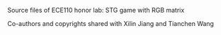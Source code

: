 Source files of ECE110 honor lab: STG game with RGB matrix

Co-authors and copyrights shared with Xilin Jiang and Tianchen Wang
